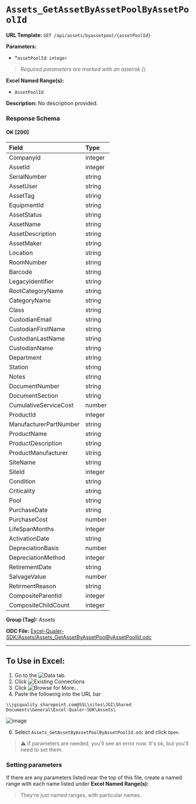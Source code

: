 # `Assets_GetAssetByAssetPoolByAssetPoolId`

**URL Template:**
`GET /api/assets/byassetpool/{assetPoolId}`

**Parameters:**
- *`assetPoolId`: `integer`


> *Required parameters are marked with an asterisk (*).

**Excel Named Range(s):**
- `AssetPoolId`


**Description:**
No description provided.

### Response Schema

#### OK [200]

| Field                  | Type    |
|:-----------------------|:--------|
| CompanyId              | integer |
| AssetId                | integer |
| SerialNumber           | string  |
| AssetUser              | string  |
| AssetTag               | string  |
| EquipmentId            | string  |
| AssetStatus            | string  |
| AssetName              | string  |
| AssetDescription       | string  |
| AssetMaker             | string  |
| Location               | string  |
| RoomNumber             | string  |
| Barcode                | string  |
| LegacyIdentifier       | string  |
| RootCategoryName       | string  |
| CategoryName           | string  |
| Class                  | string  |
| CustodianEmail         | string  |
| CustodianFirstName     | string  |
| CustodianLastName      | string  |
| CustodianName          | string  |
| Department             | string  |
| Station                | string  |
| Notes                  | string  |
| DocumentNumber         | string  |
| DocumentSection        | string  |
| CumulativeServiceCost  | number  |
| ProductId              | integer |
| ManufacturerPartNumber | string  |
| ProductName            | string  |
| ProductDescription     | string  |
| ProductManufacturer    | string  |
| SiteName               | string  |
| SiteId                 | integer |
| Condition              | string  |
| Criticality            | string  |
| Pool                   | string  |
| PurchaseDate           | string  |
| PurchaseCost           | number  |
| LifeSpanMonths         | integer |
| ActivationDate         | string  |
| DepreciationBasis      | number  |
| DepreciationMethod     | integer |
| RetirementDate         | string  |
| SalvageValue           | number  |
| RetirmentReason        | string  |
| CompositeParentId      | integer |
| CompositeChildCount    | integer |

**Group (Tag):**
Assets

**ODC File:**
[Excel-Qualer-SDK/Assets/Assets_GetAssetByAssetPoolByAssetPoolId.odc](https://github.com/Johnson-Gage-Inspection-Inc/qualer-sdk-odc/blob/main/Excel-Qualer-SDK/Assets/Assets_GetAssetByAssetPoolByAssetPoolId.odc)

---

To Use in Excel:
---

1. Go to the ![`Data`](https://github.com/user-attachments/assets/da437a70-57b3-4c5b-bb01-4910ece19ed1)
 tab.
3. Click ![Existing Connections](https://github.com/user-attachments/assets/a2f1ed67-b2e0-4c23-ac90-68c870e60289)
4. Click ![`Browse for More...`](https://github.com/user-attachments/assets/8e698494-6865-41e7-b6fa-043aea81809a)
5. Paste the following into the URL bar
```
\\jgiquality.sharepoint.com@SSL\sites\JGI\Shared Documents\General\Excel-Qualer-SDK\Assets\
```

![image](https://github.com/user-attachments/assets/1e1a8d87-0377-446d-aaf5-d78562991db3)

6. Select `Assets_GetAssetByAssetPoolByAssetPoolId.odc` and click `Open`.

> ⚠️ If parameters are needed, you'll see an error now. It's ok, but you'll need to set them.

### Setting parameters
If there are any parameters listed near the top of this file, create a named range with each name listed under **Excel Named Range(s):**
> They're just named ranges, with particular names.
